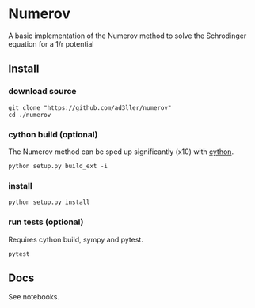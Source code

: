 # Numerov

A basic implementation of the Numerov method to solve the Schrodinger equation for a 1/r potential

## Install

### download source

```
git clone "https://github.com/ad3ller/numerov"
cd ./numerov
```

### cython build (optional)

The Numerov method can be sped up significantly (x10) with [cython](https://cython.org/).

```
python setup.py build_ext -i
```

### install

```
python setup.py install
```

### run tests (optional)

Requires cython build, sympy and pytest.

```
pytest
```

## Docs

See notebooks.
